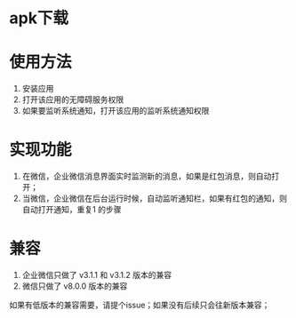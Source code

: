 # apk下载


# 使用方法
1. 安装应用
2. 打开该应用的无障碍服务权限
3. 如果要监听系统通知，打开该应用的监听系统通知权限

# 实现功能
1. 在微信，企业微信消息界面实时监测新的消息，如果是红包消息，则自动打开；
2. 当微信，企业微信在后台运行时候，自动监听通知栏，如果有红包的通知，则自动打开通知，重复1 的步骤

# 兼容
1. 企业微信只做了 v3.1.1 和 v3.1.2 版本的兼容
2. 微信只做了 v8.0.0 版本的兼容

如果有低版本的兼容需要，请提个issue；如果没有后续只会往新版本兼容；